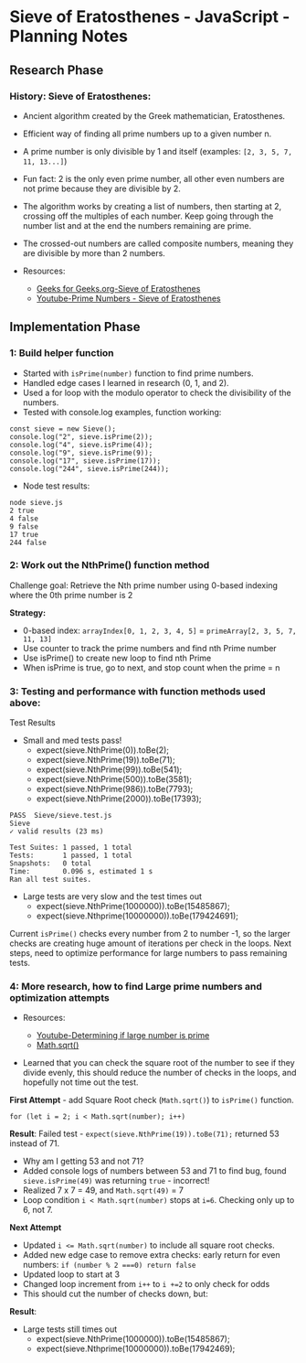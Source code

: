 # Sieve of Eratosthenes - JavaScript - Planning Notes

## Research Phase

### History: Sieve of Eratosthenes:

- Ancient algorithm created by the Greek mathematician, Eratosthenes.
- Efficient way of finding all prime numbers up to a given number n.
- A prime number is only divisible by 1 and itself (examples: `[2, 3, 5, 7, 11, 13...]`)
- Fun fact: 2 is the only even prime number, all other even numbers are not prime because they are divisible by 2.
- The algorithm works by creating a list of numbers, then starting at 2, crossing off the multiples of each number. Keep going through the number list and at the end the numbers remaining are prime.
- The crossed-out numbers are called composite numbers, meaning they are divisible by more than 2 numbers.

- Resources:
  - [Geeks for Geeks.org-Sieve of Eratosthenes](https://www.geeksforgeeks.org/dsa/sieve-of-eratosthenes/)
  - [Youtube-Prime Numbers - Sieve of Eratosthenes](https://www.youtube.com/watch?v=V08g_lkKj6Q)

## Implementation Phase

### 1: Build helper function

- Started with `isPrime(number)` function to find prime numbers.
- Handled edge cases I learned in research (0, 1, and 2).
- Used a for loop with the modulo operator to check the divisibility of the numbers.
- Tested with console.log examples, function working:

```
const sieve = new Sieve();
console.log("2", sieve.isPrime(2));
console.log("4", sieve.isPrime(4));
console.log("9", sieve.isPrime(9));
console.log("17", sieve.isPrime(17));
console.log("244", sieve.isPrime(244));
```

- Node test results:

```
node sieve.js
2 true
4 false
9 false
17 true
244 false
```

### 2: Work out the NthPrime() function method

Challenge goal: Retrieve the Nth prime number using 0-based indexing where the 0th prime number is 2

**Strategy:**

- 0-based index: `arrayIndex[0, 1, 2, 3, 4, 5]` = `primeArray[2, 3, 5, 7, 11, 13]`
- Use counter to track the prime numbers and find nth Prime number
- Use isPrime() to create new loop to find nth Prime
- When isPrime is true, go to next, and stop count when the prime = n

### 3: Testing and performance with function methods used above:

Test Results

- Small and med tests pass!
  - expect(sieve.NthPrime(0)).toBe(2);
  - expect(sieve.NthPrime(19)).toBe(71);
  - expect(sieve.NthPrime(99)).toBe(541);
  - expect(sieve.NthPrime(500)).toBe(3581);
  - expect(sieve.NthPrime(986)).toBe(7793);
  - expect(sieve.NthPrime(2000)).toBe(17393);

```
PASS  Sieve/sieve.test.js
Sieve
✓ valid results (23 ms)

Test Suites: 1 passed, 1 total
Tests:       1 passed, 1 total
Snapshots:   0 total
Time:        0.096 s, estimated 1 s
Ran all test suites.
```

- Large tests are very slow and the test times out
  - expect(sieve.NthPrime(1000000)).toBe(15485867);
  - expect(sieve.Nthprime(10000000)).toBe(179424691);

Current `isPrime()` checks every number from 2 to number -1, so the larger checks are creating huge amount of iterations per check in the loops. Next steps, need to optimize performance for large numbers to pass remaining tests.

### 4: More research, how to find Large prime numbers and optimization attempts

- Resources:

  - [Youtube-Determining if large number is prime](https://www.youtube.com/watch?v=c7nnAktNlh4)
  - [Math.sqrt()](https://developer.mozilla.org/en-US/docs/Web/JavaScript/Reference/Global_Objects/Math/sqrt)

- Learned that you can check the square root of the number to see if they divide evenly, this should reduce the number of checks in the loops, and hopefully not time out the test.

**First Attempt** - add Square Root check (`Math.sqrt()`) to `isPrime()` function.

```
for (let i = 2; i < Math.sqrt(number); i++)

```

**Result**:
Failed test - `expect(sieve.NthPrime(19)).toBe(71);` returned 53 instead of 71.

- Why am I getting 53 and not 71?
- Added console logs of numbers between 53 and 71 to find bug, found `sieve.isPrime(49)` was returning `true` - incorrect!
- Realized 7 x 7 = 49, and `Math.sqrt(49)` = 7
- Loop condition `i < Math.sqrt(number)` stops at `i=6`. Checking only up to 6, not 7.

**Next Attempt**

- Updated `i <= Math.sqrt(number)` to include all square root checks.
- Added new edge case to remove extra checks: early return for even numbers: `if (number % 2 ===0) return false`
- Updated loop to start at 3
- Changed loop increment from `i++` to `i +=2` to only check for odds
- This should cut the number of checks down, but:

**Result**:

- Large tests still times out
  - expect(sieve.NthPrime(1000000)).toBe(15485867);
  - expect(sieve.Nthprime(10000000)).toBe(17942469);
